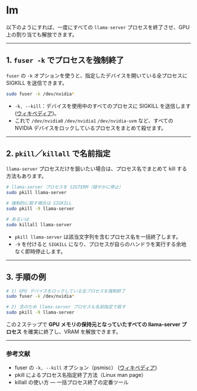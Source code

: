 # lm

以下のようにすれば、一度にすべての `llama-server` プロセスを終了させ、GPU 上の割り当ても解放できます。

---

## 1. `fuser -k` でプロセスを強制終了

`fuser` の `-k` オプションを使うと、指定したデバイスを開いている全プロセスに SIGKILL を送信できます。

```bash
sudo fuser -k /dev/nvidia*
```

* `-k, --kill`：デバイスを使用中のすべてのプロセスに SIGKILL を送信します ([ウィキペディア][1])。
* これで `/dev/nvidia0` `/dev/nvidia1` `/dev/nvidia-uvm` など、すべての NVIDIA デバイスをロックしているプロセスをまとめて殺せます。

---

## 2. `pkill`／`killall` で名前指定

`llama-server` プロセスだけを狙いたい場合は、プロセス名でまとめて kill する方法もあります。

```bash
# llama-server プロセスを SIGTERM（穏やかに停止）
sudo pkill llama-server

# 強制的に殺す場合は SIGKILL
sudo pkill -9 llama-server

# あるいは
sudo killall llama-server
```

* `pkill llama-server` は該当文字列を含むプロセス名を一括終了します。
* `-9` を付けると `SIGKILL` になり、プロセスが自らのハンドラを実行する余地なく即時停止します。

---

## 3. 手順の例

```bash
# 1) GPU デバイスをロックしている全プロセスを強制終了
sudo fuser -k /dev/nvidia*

# 2) 念のため llama-server プロセスも名前指定で殺す
sudo pkill -9 llama-server
```

この２ステップで **GPU メモリの保持元となっていたすべての llama-server プロセス** を確実に終了し、VRAM を解放できます。

---

### 参考文献

* fuser の `-k, --kill` オプション（psmisc） ([ウィキペディア][1])
* pkill によるプロセス名指定終了方法（Linux man page）
* killall の使い方 — 一括プロセス終了の定番ツール

[1]: https://en.wikipedia.org/wiki/Fuser_%28Unix%29?utm_source=chatgpt.com "Fuser (Unix)"

